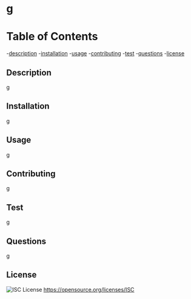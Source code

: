 # g

  # Table of Contents
  -[description](#Description)
  -[installation](#Installation)
  -[usage](#Usage)
  -[contributing](#Contributing)
  -[test](#Test)
  -[questions](#Questions)
  -[license](#License)
  
  
      
  ## Description 
  g
      
  ## Installation 
  g
  
  ## Usage 
  g
  
  ## Contributing 
  g
  
  ## Test 
  g
  
  ## Questions 
  g

  ## License 
  ![ISC License](https://img.shields.io/badge/License-ISC-blue.svg) https://opensource.org/licenses/ISC

        
